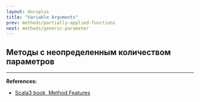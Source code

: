 ```yaml
---
layout: docsplus
title: "Variable Arguments"
prev: methods/partially-applied-functions
next: methods/generic-parameter
---
```


## Методы с неопределенным количеством параметров



---

**References:**
- [Scala3 book, Method Features](https://docs.scala-lang.org/scala3/book/methods-most.html)
